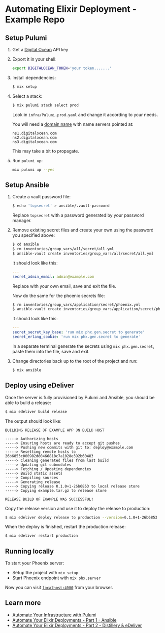 # Automating Elixir Deployment - Example Repo

## Setup Pulumi

1. Get a [Digital Ocean](lhttps://bit.ly/create-digital-ocean-account) API key
2. Export it in your shell:

   ```bash
   export DIGITALOCEAN_TOKEN='your token.......'
   ```

3. Install dependencies:

   ```bash
   $ mix setup
   ```

4. Select a stack:

   ```bash
   $ mix pulumi stack select prod
   ```

   Look in `infra/Pulumi.prod.yaml` and change it according to your needs. 

   You will need a [domain name](https://www.namecheap.com/) with name servers
   pointed at:

   ```
   ns1.digitalocean.com
   ns2.digitalocean.com
   ns3.digitalocean.com
   ```

   This may take a bit to propagate.


4. Run `pulumi up`:

   ```bash
   mix pulumi up --yes
   ```

## Setup Ansible
1. Create a vault password file:

   ```bash
   $ echo 'topsecret' > ansible/.vault-password
   ```
   
   Replace `topsecret` with a password generated by your password manager.

2. Remove existing secret files and create your own using the password you
   specified above:

   ```bash
   $ cd ansible
   $ rm inventories/group_vars/all/secret/all.yml
   $ ansible-vault create inventories/group_vars/all/secret/all.yml
   ```
   
   It should look like this:
   
   ```yaml
   ---
   secret_admin_email: admin@example.com
   ```
   
   Replace with your own email, save and exit the file.
   
   Now do the same for the phoenix secrets file:
   
   ```bash
   $ rm inventories/group_vars/application/secret/phoenix.yml
   $ ansible-vault create inventories/group_vars/application/secret/phoenix.yml
   ```
   
   It should look like this:
   
   
   ```yaml
   ---
   secret_secret_key_base: 'run mix phx.gen.secret to generate'
   secret_erlang_cookie: 'run mix phx.gen.secret to generate'
   ```
   
   In a separate terminal generate the secrets using `mix phx.gen.secret`, paste
   them into the file, save and exit.

3. Change directories back up to the root of the project and run:

   ```bash
   $ mix ansible
   ```

## Deploy using eDeliver
Once the server is fully provisioned by Pulumi and Ansible, you should be able
to build a release:

```bash
$ mix edeliver build release
```

The output should look like:

```
BUILDING RELEASE OF EXAMPLE APP ON BUILD HOST

-----> Authorizing hosts
-----> Ensuring hosts are ready to accept git pushes
-----> Pushing new commits with git to: deploy@example.com
-----> Resetting remote hosts to 26b6853c000982d80466818c7a1028e392b60483
-----> Cleaning generated files from last build
-----> Updating git submodules
-----> Fetching / Updating dependencies
-----> Build static assets
-----> Compiling sources
-----> Generating release
-----> Copying release 0.1.0+1-26b6853 to local release store
-----> Copying example.tar.gz to release store

RELEASE BUILD OF EXAMPLE WAS SUCCESSFUL!
```

Copy the release version and use it to deploy the release to production:


```bash
$ mix edeliver deploy release to production --version=0.1.0+1-26b6853
```

When the deploy is finished, restart the production release:

```bash
$ mix edeliver restart production
```

## Running locally
To start your Phoenix server:

  * Setup the project with `mix setup`
  * Start Phoenix endpoint with `mix phx.server`

Now you can visit [`localhost:4000`](http://localhost:4000) from your browser.

## Learn more

  * [Automate Your Infrastructure with Pulumi](https://hashrocket.com/blog/posts/automate-your-infrastructure-with-pulumi)
  * [Automate Your Elixir Deployments - Part 1 - Ansible](https://hashrocket.com/blog/posts/automate-your-elixir-deployments-part-1-ansible)
  * [Automate Your Elixir Deployments - Part 2 - Distillery & eDeliver](TODO!)
